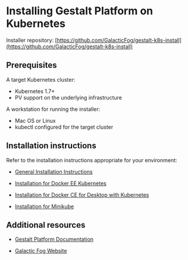 # Installing Gestalt Platform on Kubernetes

Installer repository: [https://github.com/GalacticFog/gestalt-k8s-install](https://github.com/GalacticFog/gestalt-k8s-install)

## Prerequisites

A target Kubernetes cluster:
* Kubernetes 1.7+
* PV support on the underlying infrastructure

A workstation for running the installer:
* Mac OS or Linux
* kubectl configured for the target cluster

## Installation instructions

Refer to the installation instructions appropriate for your environment:

- [General Installation Instructions](./docs/readme_general.md)

- [Installation for Docker EE Kubernetes](./docs/readme_docker_ee.md)

- [Installation for Docker CE for Desktop with Kubernetes](./docs/readme_docker_ce_for_desktop.md)

- [Installation for Minikube](./docs/readme_minikube.md)


## Additional resources

 - [Gestalt Platform Documentation](http://docs.galacticfog.com)

 - [Galactic Fog Website](http://www.galacticfog.com)
